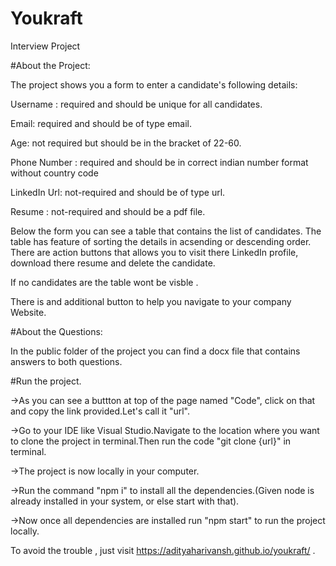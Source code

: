 # Youkraft
Interview Project

#About the Project:  

The project shows you a form to enter a candidate's following details: 

  Username : required and should be unique for all candidates. 
  
  Email: required and should be of type email. 
  
  Age: not required but should be in the bracket of 22-60. 
  
  Phone Number : required and should be in correct indian number format without country code  
  
  LinkedIn Url: not-required and should be of type url. 
  
  Resume : not-required and should be a pdf file. 
  

Below the form you can see a table that contains the list of candidates. The table has feature of sorting the details in acsending or descending order. There are action buttons that allows you to visit there LinkedIn profile, download there resume and delete the candidate.

If no candidates are the table wont be visble .  

There is and additional button to help you  navigate to your company Website.

#About the Questions:  

In the public folder of the project you can find a docx file that contains answers to both questions.


#Run the project. 

->As you can see a buttton at top of the page named "Code", click on that and copy the link provided.Let's call it "url". 

->Go to your IDE  like Visual Studio.Navigate to the location where you want to clone the project in terminal.Then run the code "git clone {url}" in terminal. 

->The project is now locally in your computer.  

->Run the command "npm i" to install all the dependencies.(Given node is already installed in your system,  or else start with that). 

->Now once all dependencies are installed run "npm start" to run the project locally. 


To avoid the trouble , just visit https://adityaharivansh.github.io/youkraft/ .


